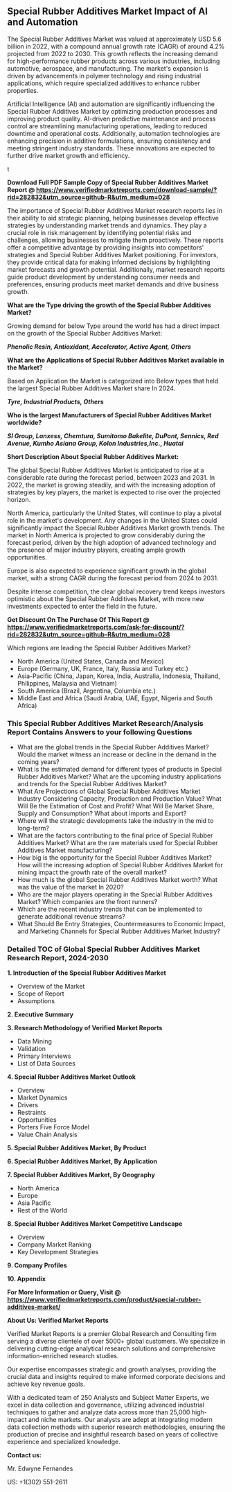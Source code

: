 <h2>Special Rubber Additives Market Impact of AI and Automation</h2><p>The Special Rubber Additives Market was valued at approximately USD 5.6 billion in 2022, with a compound annual growth rate (CAGR) of around 4.2% projected from 2022 to 2030. This growth reflects the increasing demand for high-performance rubber products across various industries, including automotive, aerospace, and manufacturing. The market's expansion is driven by advancements in polymer technology and rising industrial applications, which require specialized additives to enhance rubber properties.</p><p>Artificial Intelligence (AI) and automation are significantly influencing the Special Rubber Additives Market by optimizing production processes and improving product quality. AI-driven predictive maintenance and process control are streamlining manufacturing operations, leading to reduced downtime and operational costs. Additionally, automation technologies are enhancing precision in additive formulations, ensuring consistency and meeting stringent industry standards. These innovations are expected to further drive market growth and efficiency.</p>t</p><p id="" class=""><strong>Download Full PDF Sample Copy of Special Rubber Additives Market Report @ <a href="https://www.verifiedmarketreports.com/download-sample/?rid=282832&utm_source=github-R&utm_medium=028" target="_blank">https://www.verifiedmarketreports.com/download-sample/?rid=282832&utm_source=github-R&utm_medium=028</a></strong></p><p>The importance of&nbsp;Special Rubber Additives Market research reports lies in their ability to aid strategic planning, helping businesses develop effective strategies by understanding market trends and dynamics. They play a crucial role in risk management by identifying potential risks and challenges, allowing businesses to mitigate them proactively. These reports offer a competitive advantage by providing insights into competitors' strategies and Special Rubber Additives Market positioning. For investors, they provide critical data for making informed decisions by highlighting market forecasts and growth potential. Additionally, market research reports guide product development by understanding consumer needs and preferences, ensuring products meet market demands and drive business growth.</p><p><strong>What are the&nbsp;Type driving the growth of the Special Rubber Additives Market?</strong></p><p id="" class="">Growing demand for below Type around the world has had a direct impact on the growth of the Special Rubber Additives Market:</p><em><strong>Phenolic Resin, Antioxidant, Accelerator, Active Agent, Others</strong></em></p><strong>What are the&nbsp;Applications&nbsp;of Special Rubber Additives Market available in the Market?</strong></p><p id="" class="">Based on Application the Market is categorized into Below types that held the largest Special Rubber Additives Market share In 2024.</p><em><strong>Tyre, Industrial Products, Others</strong></em></p><strong>Who is the largest Manufacturers of Special Rubber Additives Market worldwide?</strong></p><p><em><strong>SI Group, Lanxess, Chemtura, Sumitomo Bakelite, DuPont, Sennics, Red Avenue, Kumho Asiana Group, Kolon Industries,Inc., Huatai</strong></em></p><p id="" class=""><strong>Short Description About Special Rubber Additives Market:</strong></p><p>The global Special Rubber Additives Market is anticipated to rise at a considerable rate during the forecast period, between 2023 and 2031. In 2022, the market is growing steadily, and with the increasing adoption of strategies by key players, the market is expected to rise over the projected horizon.</p><p>North America, particularly the United States, will continue to play a pivotal role in the market's development. Any changes in the United States could significantly impact the Special Rubber Additives Market growth trends. The market in North America is projected to grow considerably during the forecast period, driven by the high adoption of advanced technology and the presence of major industry players, creating ample growth opportunities.</p><p>Europe is also expected to experience significant growth in the global market, with a strong CAGR during the forecast period from 2024 to 2031.</p><p>Despite intense competition, the clear global recovery trend keeps investors optimistic about the Special Rubber Additives Market, with more new investments expected to enter the field in the future.</p><p id="" class=""><strong>Get Discount On The Purchase Of This Report @ <a href="https://www.verifiedmarketreports.com/ask-for-discount/?rid=282832&utm_source=github-R&utm_medium=028" target="_blank">https://www.verifiedmarketreports.com/ask-for-discount/?rid=282832&utm_source=github-R&utm_medium=028</a></strong></p>Which regions are leading the Special Rubber Additives Market?</p><ul><li>North America (United States, Canada and Mexico)</li><li>Europe (Germany, UK, France, Italy, Russia and Turkey etc.)</li><li>Asia-Pacific (China, Japan, Korea, India, Australia, Indonesia, Thailand, Philippines, Malaysia and Vietnam)</li><li>South America (Brazil, Argentina, Columbia etc.)</li><li>Middle East and Africa (Saudi Arabia, UAE, Egypt, Nigeria and South Africa)</li></ul><h3 id="" class="">This Special Rubber Additives Market Research/Analysis Report Contains Answers to your following Questions</h3><ul><li>What are the global trends in the Special Rubber Additives Market? Would the market witness an increase or decline in the demand in the coming years?</li><li>What is the estimated demand for different types of products in Special Rubber Additives Market? What are the upcoming industry applications and trends for the Special Rubber Additives Market?</li><li>What Are Projections of Global Special Rubber Additives Market Industry Considering Capacity, Production and Production Value? What Will Be the Estimation of Cost and Profit? What Will Be Market Share, Supply and Consumption? What about imports and Export?</li><li>Where will the strategic developments take the industry in the mid to long-term?</li><li>What are the factors contributing to the final price of Special Rubber Additives Market? What are the raw materials used for Special Rubber Additives Market manufacturing?</li><li>How big is the opportunity for the Special Rubber Additives Market? How will the increasing adoption of Special Rubber Additives Market for mining impact the growth rate of the overall market?</li><li>How much is the global Special Rubber Additives Market worth? What was the value of the market In 2020?</li><li>Who are the major players operating in the Special Rubber Additives Market? Which companies are the front runners?</li><li>Which are the recent industry trends that can be implemented to generate additional revenue streams?</li><li>What Should Be Entry Strategies, Countermeasures to Economic Impact, and Marketing Channels for Special Rubber Additives Market Industry?</li></ul><h3 id="" class="">Detailed TOC of Global Special Rubber Additives Market Research Report, 2024-2030</h3><p id="" class=""><strong>1. Introduction of the Special Rubber Additives Market</strong></p><ul><li>Overview of the Market</li><li>Scope of Report</li><li>Assumptions</li></ul><p id="" class=""><strong>2. Executive Summary</strong></p><p id="" class=""><strong>3. Research Methodology of Verified Market Reports</strong></p><ul><li>Data Mining</li><li>Validation</li><li>Primary Interviews</li><li>List of Data Sources</li></ul><p id="" class=""><strong>4. Special Rubber Additives Market Outlook</strong></p><ul><li>Overview</li><li>Market Dynamics</li><li>Drivers</li><li>Restraints</li><li>Opportunities</li><li>Porters Five Force Model</li><li>Value Chain Analysis</li></ul><p id="" class=""><strong>5. Special Rubber Additives Market, By Product</strong></p><p id="" class=""><strong>6. Special Rubber Additives Market, By Application</strong></p><p id="" class=""><strong>7. Special Rubber Additives Market, By Geography</strong></p><ul><li>North America</li><li>Europe</li><li>Asia Pacific</li><li>Rest of the World</li></ul><p id="" class=""><strong>8. Special Rubber Additives Market Competitive Landscape</strong></p><ul><li>Overview</li><li>Company Market Ranking</li><li>Key Development Strategies</li></ul><p id="" class=""><strong>9. Company Profiles</strong></p><p id="" class=""><strong>10. Appendix</strong></p><p id="" class=""><strong>For More Information or Query, Visit @ <a href="https://www.verifiedmarketreports.com/product/special-rubber-additives-market/" target="_blank">https://www.verifiedmarketreports.com/product/special-rubber-additives-market/</a></strong></p><p id="" class=""><strong>About Us: Verified Market Reports</strong></p><p id="" class="">Verified Market Reports is a premier Global Research and Consulting firm serving a diverse clientele of over 5000+ global customers. We specialize in delivering cutting-edge analytical research solutions and comprehensive information-enriched research studies.</p><p id="" class="">Our expertise encompasses strategic and growth analyses, providing the crucial data and insights required to make informed corporate decisions and achieve key revenue goals.</p><p id="" class="">With a dedicated team of 250 Analysts and Subject Matter Experts, we excel in data collection and governance, utilizing advanced industrial techniques to gather and analyze data across more than 25,000 high-impact and niche markets. Our analysts are adept at integrating modern data collection methods with superior research methodologies, ensuring the production of precise and insightful research based on years of collective experience and specialized knowledge.</p><p id="" class=""><strong>Contact us:</strong></p><p id="" class="">Mr. Edwyne Fernandes</p><p id="" class="">US: +1(302) 551-2611</p>